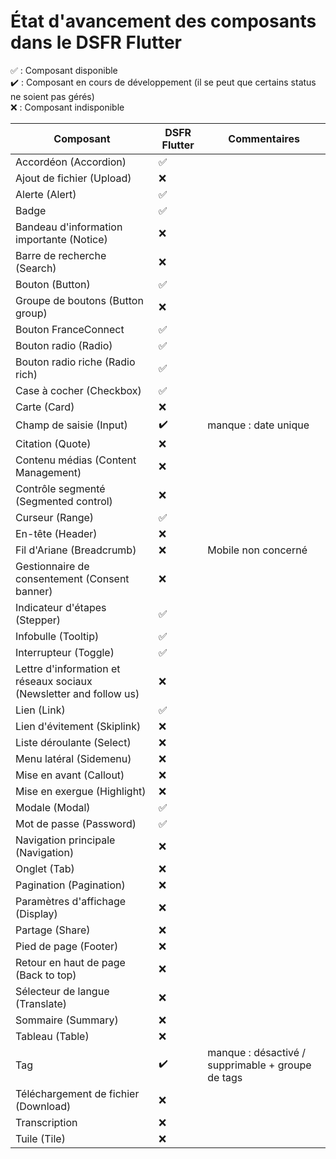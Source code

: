# État d'avancement des composants dans le DSFR Flutter

✅ : Composant disponible  
✔️ : Composant en cours de développement (il se peut que certains status ne soient pas gérés)  
❌ : Composant indisponible  


| Composant                                                          | DSFR Flutter | Commentaires                                                       |
|--------------------------------------------------------------------|-------------|--------------------------------------------------------------------|
| Accordéon (Accordion)                                              | ✅           |                                                                    |
| Ajout de fichier (Upload)                                          | ❌           |                                                                    |
| Alerte (Alert)                                                     | ✅           |                                                                    |
| Badge                                                              | ✅           |                                                                    |
| Bandeau d'information importante (Notice)                          | ❌           |                                                                    |
| Barre de recherche (Search)                                        | ❌           |                                                                    |
| Bouton (Button)                                                    | ✅           |                                                                    |
| Groupe de boutons (Button group)                                   | ❌           |                                                                    |
| Bouton FranceConnect                                               | ✅           |                                                                    |
| Bouton radio (Radio)                                               | ✅           |                                                                    |
| Bouton radio riche (Radio rich)                                    | ✅           |                                                                    |
| Case à cocher (Checkbox)                                           | ✅          |                                                                    |
| Carte (Card)                                                       | ❌           |                                                                    |
| Champ de saisie (Input)                                            | ✔️          | manque : date unique                                                |
| Citation (Quote)                                                   | ❌           |                                                                    |
| Contenu médias (Content Management)                                | ❌           |                                                                    |
| Contrôle segmenté (Segmented control)                              | ❌           |                                                                    |
| Curseur (Range)                                                    | ✅           |                                                                    |
| En-tête (Header)                                                   | ❌           |                                                                    |
| Fil d'Ariane (Breadcrumb)                                          | ❌           | Mobile non concerné                                                                   |
| Gestionnaire de consentement (Consent banner)                      | ❌           |                                                                    |
| Indicateur d'étapes (Stepper)                                      | ✅           |                                                                    |
| Infobulle (Tooltip)                                                | ✅           |                                                                    |
| Interrupteur (Toggle)                                              | ✅️          |                                                                    |
| Lettre d'information et réseaux sociaux (Newsletter and follow us) | ❌           |                                                                    |
| Lien (Link)                                                        | ✅           |                                                                    |
| Lien d'évitement (Skiplink)                                        | ❌           |                                                                    |
| Liste déroulante (Select)                                          | ❌           |                                                                    |
| Menu latéral (Sidemenu)                                            | ❌           |                                                                    |
| Mise en avant (Callout)                                            | ❌           |                                                                    |
| Mise en exergue (Highlight)                                        | ❌           |                                                                    |
| Modale (Modal)                                                     | ✅           |                                                                    |
| Mot de passe (Password)                                            | ✅           |                                                                    |
| Navigation principale (Navigation)                                 | ❌           |                                                                    |
| Onglet (Tab)                                                       | ❌           |                                                                    |
| Pagination (Pagination)                                            | ❌           |                                                                    |
| Paramètres d'affichage (Display)                                   | ❌           |                                                                    |
| Partage (Share)                                                    | ❌           |                                                                    |
| Pied de page (Footer)                                              | ❌           |                                                                    |
| Retour en haut de page (Back to top)                               | ❌           |                                                                    |
| Sélecteur de langue (Translate)                                    | ❌           |                                                                    |
| Sommaire (Summary)                                                 | ❌           |                                                                    |
| Tableau (Table)                                                    | ❌           |                                                                    |
| Tag                                                                | ✔️          | manque : désactivé / supprimable + groupe de tags |
| Téléchargement de fichier (Download)                               | ❌           |                                                                    |
| Transcription                                                      | ❌           |                                                                    |
| Tuile (Tile)                                                       | ❌           |                                                                    |
